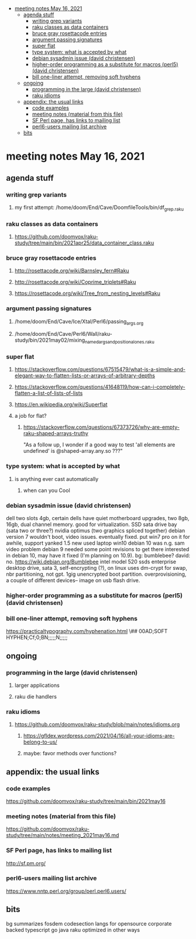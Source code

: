 - [meeting notes May 16, 2021](#orgb9088f8)
  - [agenda stuff](#org927ff2a)
    - [writing grep variants](#orgab92514)
    - [raku classes as data containers](#orgfd095d3)
    - [bruce gray rosettacode entries](#orgba0c32c)
    - [argument passing signatures](#org51a7b50)
    - [super flat](#orged5b464)
    - [type system: what is accepted by what](#org71b1668)
    - [debian sysadmin issue (david christensen)](#orgca70657)
    - [higher-order programming as a substitute for macros (perl5)  (david christensen)](#orgf1a58cf)
    - [bill one-liner attempt, removing soft hyphens](#org2e9c82b)
  - [ongoing](#orgc9a338a)
    - [programming in the large (david christensen)](#org9d3bd6b)
    - [raku idioms](#org47e9db0)
  - [appendix: the usual links](#org22fc899)
    - [code examples](#org6312320)
    - [meeting notes (material from this file)](#orgc4e90e4)
    - [SF Perl page, has links to mailing list](#org34661ef)
    - [perl6-users mailing list archive](#org7104d8c)
  - [bits](#orgcc51b9a)


<a id="orgb9088f8"></a>

# meeting notes May 16, 2021


<a id="org927ff2a"></a>

## agenda stuff


<a id="orgab92514"></a>

### writing grep variants

1.  my first attempt: /home/doom/End/Cave/DoomfileTools/bin/df<sub>grep.raku</sub>


<a id="orgfd095d3"></a>

### raku classes as data containers

1.  <https://github.com/doomvox/raku-study/tree/main/bin/2021apr25/data_container_class.raku>


<a id="orgba0c32c"></a>

### bruce gray rosettacode entries

1.  <http://rosettacode.org/wiki/Barnsley_fern#Raku>

2.  <http://rosettacode.org/wiki/Coprime_triplets#Raku>

3.  <https://rosettacode.org/wiki/Tree_from_nesting_levels#Raku>


<a id="org51a7b50"></a>

### argument passing signatures

1.  /home/doom/End/Cave/Ice/Xtal/Perl6/passing<sub>args.org</sub>

2.  /home/doom/End/Cave/Perl6/Wall/raku-study/bin/2021may02/mixing<sub>named</sub><sub>args</sub><sub>and</sub><sub>positional</sub><sub>ones.raku</sub>


<a id="orged5b464"></a>

### super flat

1.  <https://stackoverflow.com/questions/67515479/what-is-a-simple-and-elegant-way-to-flatten-lists-or-arrays-of-arbitrary-depths>

2.  <https://stackoverflow.com/questions/41648119/how-can-i-completely-flatten-a-list-of-lists-of-lists>

3.  <https://en.wikipedia.org/wiki/Superflat>

4.  a job for flat?

    1.  <https://stackoverflow.com/questions/67373726/why-are-empty-raku-shaped-arrays-truthy>
    
        "As a follow up, I wonder if a good way to test 'all elements are undefined' is @shaped-array.any.so ???"


<a id="org71b1668"></a>

### type system: what is accepted by what

1.  is anything ever cast automatically

    1.  when can you Cool


<a id="orgca70657"></a>

### debian sysadmin issue (david christensen)

dell two slots 4gb, certain dells have quiet motherboard upgrades, two 8gb, 16gb, dual channel memory. good for virtualization. SSD sata drive bay (sata two or three?) nvidia optimus (two graphics spliced together) debian version 7 wouldn't boot, video issues. eventually fixed. put win7 pro on it for awhile, support yanked 1.5 new used laptop win10 debian 10 was n.g. sam video problem debian 9 needed some point revisions to get there interested in debian 10, may have it fixed (I'm planning on 10.9). bg: bumblebee? david: no. <https://wiki.debian.org/Bumblebee> intel model 520 ssds enterprise desktop drive, sata 3, self-encrypting (?), on linux uses dm-crypt for swap, nbr partitioning, not gpt. 1gig unencrypted boot partition. overprovisioning, a couple of different devices&#x2013; image on usb flash drive.


<a id="orgf1a58cf"></a>

### higher-order programming as a substitute for macros (perl5)  (david christensen)


<a id="org2e9c82b"></a>

### bill one-liner attempt, removing soft hyphens

<https://practicaltypography.com/hyphenation.html> \\## 00AD;SOFT HYPHEN;Cf;0;BN;;;;;N;;;;;


<a id="orgc9a338a"></a>

## ongoing


<a id="org9d3bd6b"></a>

### programming in the large (david christensen)

1.  larger applications

2.  raku die handlers


<a id="org47e9db0"></a>

### raku idioms

1.  <https://github.com/doomvox/raku-study/blob/main/notes/idioms.org>

    1.  <https://gfldex.wordpress.com/2021/04/16/all-your-idioms-are-belong-to-us/>
    
    2.  maybe: favor methods over functions?


<a id="org22fc899"></a>

## appendix: the usual links


<a id="org6312320"></a>

### code examples

<https://github.com/doomvox/raku-study/tree/main/bin/2021may16>


<a id="orgc4e90e4"></a>

### meeting notes (material from this file)

<https://github.com/doomvox/raku-study/tree/main/notes/meeting_2021may16.md>


<a id="org34661ef"></a>

### SF Perl page, has links to mailing list

<http://sf.pm.org/>


<a id="org7104d8c"></a>

### perl6-users mailing list archive

<https://www.nntp.perl.org/group/perl.perl6.users/>


<a id="orgcc51b9a"></a>

## bits

bg summarizes fosdem codesection langs for opensource corporate backed typescript go java raku optimized in other ways
